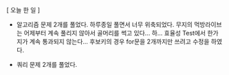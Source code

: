 \[ 오늘 한 일 \]


- 알고리즘 문제 2개를 풀었다. 하루종일 풀면서 너무 위축되었다. 무지의 먹방라이브는 어제부터 계속 풀리지 않아서 골머리를 썩고 있다... 하... 효율성 Test에서 한가지가 계속 통과되지 않는다... 후보키의 경우 for문을 2개까지만 쓰려고 수정을 하였다.

- 쿼리 문제 2개를 풀었다.


